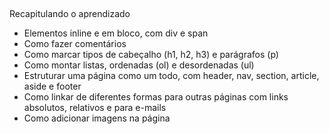 ##

Recapitulando o aprendizado
- Elementos inline e em bloco, com div e span
- Como fazer comentários
- Como marcar tipos de cabeçalho (h1, h2, h3) e parágrafos (p)
- Como montar listas, ordenadas (ol) e desordenadas (ul)
- Estruturar uma página como um todo, com header, nav, section, article, aside e footer
- Como linkar de diferentes formas para outras páginas com links absolutos, relativos e para e-mails
- Como adicionar imagens na página


##